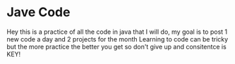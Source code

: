 # Jave Code
 Hey this is a practice of all the code in java that I will do, my goal is to post 1 new code a day and 2 projects for the month
 Learning to code can be tricky but the more practice the better you get so don't give up and consitentce is KEY!
